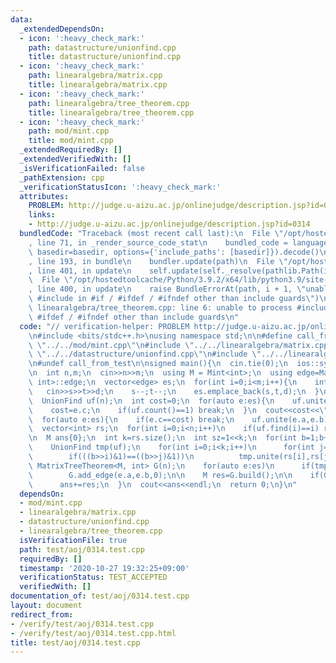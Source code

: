 ```yaml
---
data:
  _extendedDependsOn:
  - icon: ':heavy_check_mark:'
    path: datastructure/unionfind.cpp
    title: datastructure/unionfind.cpp
  - icon: ':heavy_check_mark:'
    path: linearalgebra/matrix.cpp
    title: linearalgebra/matrix.cpp
  - icon: ':heavy_check_mark:'
    path: linearalgebra/tree_theorem.cpp
    title: linearalgebra/tree_theorem.cpp
  - icon: ':heavy_check_mark:'
    path: mod/mint.cpp
    title: mod/mint.cpp
  _extendedRequiredBy: []
  _extendedVerifiedWith: []
  _isVerificationFailed: false
  _pathExtension: cpp
  _verificationStatusIcon: ':heavy_check_mark:'
  attributes:
    PROBLEM: http://judge.u-aizu.ac.jp/onlinejudge/description.jsp?id=0314
    links:
    - http://judge.u-aizu.ac.jp/onlinejudge/description.jsp?id=0314
  bundledCode: "Traceback (most recent call last):\n  File \"/opt/hostedtoolcache/Python/3.9.2/x64/lib/python3.9/site-packages/onlinejudge_verify/documentation/build.py\"\
    , line 71, in _render_source_code_stat\n    bundled_code = language.bundle(stat.path,\
    \ basedir=basedir, options={'include_paths': [basedir]}).decode()\n  File \"/opt/hostedtoolcache/Python/3.9.2/x64/lib/python3.9/site-packages/onlinejudge_verify/languages/cplusplus.py\"\
    , line 193, in bundle\n    bundler.update(path)\n  File \"/opt/hostedtoolcache/Python/3.9.2/x64/lib/python3.9/site-packages/onlinejudge_verify/languages/cplusplus_bundle.py\"\
    , line 401, in update\n    self.update(self._resolve(pathlib.Path(included), included_from=path))\n\
    \  File \"/opt/hostedtoolcache/Python/3.9.2/x64/lib/python3.9/site-packages/onlinejudge_verify/languages/cplusplus_bundle.py\"\
    , line 400, in update\n    raise BundleErrorAt(path, i + 1, \"unable to process\
    \ #include in #if / #ifdef / #ifndef other than include guards\")\nonlinejudge_verify.languages.cplusplus_bundle.BundleErrorAt:\
    \ linearalgebra/tree_theorem.cpp: line 6: unable to process #include in #if /\
    \ #ifdef / #ifndef other than include guards\n"
  code: "// verification-helper: PROBLEM http://judge.u-aizu.ac.jp/onlinejudge/description.jsp?id=0314\n\
    \n#include <bits/stdc++.h>\nusing namespace std;\n\n#define call_from_test\n#include\
    \ \"../../mod/mint.cpp\"\n#include \"../../linearalgebra/matrix.cpp\"\n#include\
    \ \"../../datastructure/unionfind.cpp\"\n#include \"../../linearalgebra/tree_theorem.cpp\"\
    \n#undef call_from_test\n\nsigned main(){\n  cin.tie(0);\n  ios::sync_with_stdio(0);\n\
    \n  int n,m;\n  cin>>n>>m;\n  using M = Mint<int>;\n  using edge=MatrixTreeTheorem<M,\
    \ int>::edge;\n  vector<edge> es;\n  for(int i=0;i<m;i++){\n    int s,t,d;\n \
    \   cin>>s>>t>>d;\n    s--;t--;\n    es.emplace_back(s,t,d);\n  }\n  sort(es.begin(),es.end());\n\
    \  UnionFind uf(n);\n  int cost=0;\n  for(auto e:es){\n    uf.unite(e.a,e.b);\n\
    \    cost=e.c;\n    if(uf.count()==1) break;\n  }\n  cout<<cost<<\" \";\n\n  uf=UnionFind(n);\n\
    \  for(auto e:es){\n    if(e.c==cost) break;\n    uf.unite(e.a,e.b);\n  }\n\n\
    \  vector<int> rs;\n  for(int i=0;i<n;i++)\n    if(uf.find(i)==i) rs.emplace_back(i);\n\
    \n  M ans{0};\n  int k=rs.size();\n  int sz=1<<k;\n  for(int b=1;b+1<sz;b++){\n\
    \    UnionFind tmp(uf);\n    for(int i=0;i<k;i++)\n      for(int j=0;j<k;j++)\n\
    \        if(((b>>i)&1)==((b>>j)&1))\n          tmp.unite(rs[i],rs[j]);\n\n   \
    \ MatrixTreeTheorem<M, int> G(n);\n    for(auto e:es)\n      if(tmp.same(e.a,e.b))\n\
    \        G.add_edge(e.a,e.b,0);\n\n    M res=G.build();\n\n    if(G.uf.count()==2)\n\
    \      ans+=res;\n  }\n  cout<<ans<<endl;\n  return 0;\n}\n"
  dependsOn:
  - mod/mint.cpp
  - linearalgebra/matrix.cpp
  - datastructure/unionfind.cpp
  - linearalgebra/tree_theorem.cpp
  isVerificationFile: true
  path: test/aoj/0314.test.cpp
  requiredBy: []
  timestamp: '2020-10-27 19:32:25+09:00'
  verificationStatus: TEST_ACCEPTED
  verifiedWith: []
documentation_of: test/aoj/0314.test.cpp
layout: document
redirect_from:
- /verify/test/aoj/0314.test.cpp
- /verify/test/aoj/0314.test.cpp.html
title: test/aoj/0314.test.cpp
---
```

